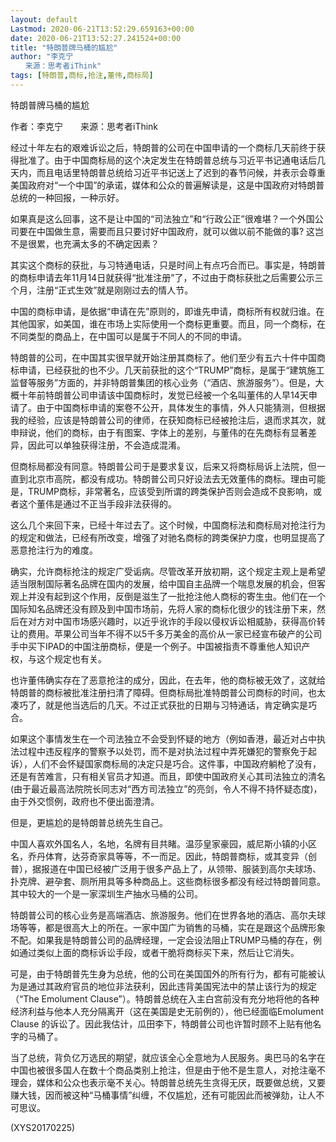 ```yaml
---
layout: default
Lastmod: 2020-06-21T13:52:29.659163+00:00
date: 2020-06-21T13:52:27.241524+00:00
title: "特朗普牌马桶的尴尬"
author: "李克宁
　　来源：思考者iThink"
tags: [特朗普,商标,抢注,董伟,商标局]
---
```


特朗普牌马桶的尴尬

作者：李克宁　　来源：思考者iThink

经过十年左右的艰难诉讼之后，特朗普的公司在中国申请的一个商标几天前终于获得批准了。由于中国商标局的这个决定发生在特朗普总统与习近平书记通电话后几天内，而且电话里特朗普总统给习近平书记送上了迟到的春节问候，并表示会尊重美国政府对“一个中国”的承诺，媒体和公众的普遍解读是，这是中国政府对特朗普总统的一种回报，一种示好。

如果真是这么回事，这不是让中国的“司法独立”和“行政公正”很难堪？一个外国公司要在中国做生意，需要而且只要讨好中国政府，就可以做以前不能做的事? 这岂不是很累，也充满太多的不确定因素？

其实这个商标的获批，与习特通电话，只是时间上有点巧合而已。事实是，特朗普的商标申请去年11月14日就获得“批准注册”了，不过由于商标获批之后需要公示三个月，注册“正式生效”就是刚刚过去的情人节。

中国的商标申请，是依据“申请在先”原则的，即谁先申请，商标所有权就归谁。在其他国家，如美国，谁在市场上实际使用一个商标更重要。而且，同一个商标，在不同类型的商品上，在中国可以是属于不同人的不同的申请。

特朗普的公司，在中国其实很早就开始注册其商标了。他们至少有五六十件中国商标申请，已经获批的也不少。几天前获批的这个“TRUMP”商标，是属于“建筑施工监督等服务”方面的，并非特朗普集团的核心业务（“酒店、旅游服务”）。但是，大概十年前特朗普公司申请该中国商标时，发觉已经被一个名叫董伟的人早14天申请了。由于中国商标申请的案卷不公开，具体发生的事情，外人只能猜测，但根据我的经验，应该是特朗普公司的律师，在获知商标已经被抢注后，退而求其次，就申辩说，他们的商标，由于有图案、字体上的差别，与董伟的在先商标有显著差异，因此可以单独获得注册，不会造成混淆。

但商标局都没有同意。特朗普公司于是要求复议，后来又将商标局诉上法院，但一直到北京市高院，都没有成功。特朗普公司只好设法去无效董伟的商标。理由可能是，TRUMP商标，非常著名，应该受到所谓的跨类保护否则会造成不良影响，或者这个董伟是通过不正当手段非法获得的。

这么几个来回下来，已经十年过去了。这个时候，中国商标法和商标局对抢注行为的规定和做法，已经有所改变，增强了对驰名商标的跨类保护力度，也明显提高了恶意抢注行为的难度。

确实，允许商标抢注的规定广受诟病。尽管改革开放初期，这个规定主观上是希望适当限制国际著名品牌在国内的发展，给中国自主品牌一个喘息发展的机会，但客观上并没有起到这个作用，反倒是滋生了一批抢注他人商标的寄生虫。他们在一个国际知名品牌还没有顾及到中国市场前，先将人家的商标化很少的钱注册下来，然后在对方对中国市场感兴趣时，以近乎讹诈的手段以侵权诉讼相威胁，获得高价转让的费用。苹果公司当年不得不以5千多万美金的高价从一家已经宣布破产的公司手中买下IPAD的中国注册商标，便是一个例子。中国被指责不尊重他人知识产权，与这个规定也有关。

也许董伟确实存在了恶意抢注的成分，因此，在去年，他的商标被无效了，这就给特朗普的商标被批准注册扫清了障碍。但商标局批准特朗普公司商标的时间，也太凑巧了，就是他当选后的几天。不过正式获批的日期与习特通话，肯定确实是巧合。

如果这个事情发生在一个司法独立不会受到怀疑的地方（例如香港，最近对占中执法过程中违反程序的警察予以处罚，而不是对执法过程中弄死嫌犯的警察免于起诉），人们不会怀疑国家商标局的决定只是巧合。这件事，中国政府躺枪了没有，还是有苦难言，只有相关官员才知道。而且，即使中国政府关心其司法独立的清名(由于最近最高法院院长同志对“西方司法独立”的亮剑，令人不得不持怀疑态度)，由于外交惯例，政府也不便出面澄清。

但是，更尴尬的是特朗普总统先生自己。

中国人喜欢外国名人，名地，名牌有目共睹。温莎皇家豪园，威尼斯小镇的小区名，乔丹体育，达芬奇家具等等，不一而足。因此，特朗普商标，或其变异（创普），据报道在中国已经被广泛用于很多产品上了，从领带、服装到高尔夫球场、扑克牌、避孕套、厕所用具等多种商品上。这些商标很多都没有经过特朗普同意。其中较大的一个是一家深圳生产抽水马桶的公司。

特朗普公司的核心业务是高端酒店、旅游服务。他们在世界各地的酒店、高尔夫球场等等，都是很高大上的所在。一家中国广为销售的马桶，实在是跟这个品牌形象不配。如果我是特朗普公司的品牌经理，一定会设法阻止TRUMP马桶的存在，例如通过类似上面的商标诉讼手段，或者干脆将商标买下来，然后让它消失。

可是，由于特朗普先生身为总统，他的公司在美国国外的所有行为，都有可能被认为是通过其政府官员的地位非法获利，因此违背美国宪法中的禁止该行为的规定（“The Emolument Clause”）。特朗普总统在入主白宫前没有充分地将他的各种经济利益与他本人充分隔离开（这在美国是史无前例的），他已经面临Emolument Clause 的诉讼了。因此我估计，瓜田李下，特朗普公司也许暂时顾不上贴有他名字的马桶了。

当了总统，背负亿万选民的期望，就应该全心全意地为人民服务。奥巴马的名字在中国也被很多国人在数十个商品类别上抢注，但是由于他不是生意人，对抢注毫不理会，媒体和公众也表示毫不关心。特朗普总统先生贪得无厌，既要做总统，又要赚大钱，因而被这种“马桶事情”纠缠，不仅尴尬，还有可能因此而被弹劾，让人不可思议。

(XYS20170225)

